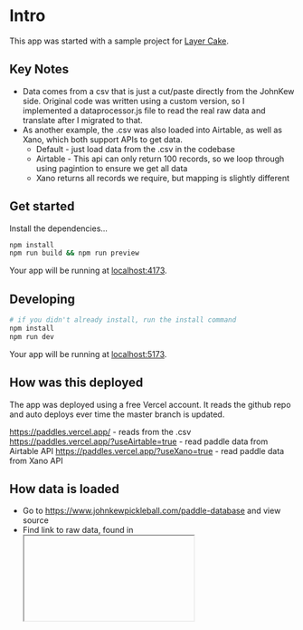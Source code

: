 # Intro

This app was started with a sample project for [Layer Cake](https://layercake.graphics). 


## Key Notes
- Data comes from a csv that is just a cut/paste directly from the JohnKew side. Original code was written using a custom version, so I implemented a dataprocessor.js file to read the real raw data and translate after I migrated to that. 
- As another example, the .csv was also loaded into Airtable, as well as Xano, which both support APIs to get data.  
    - Default - just load data from the .csv in the codebase
    - Airtable - This api can only return 100 records, so we loop through using pagintion to ensure we get all data
    - Xano returns all records we require, but mapping is slightly different

## Get started

Install the dependencies...

```bash
npm install
npm run build && npm run preview
```

Your app will be running at [localhost:4173](http://localhost:4173).

## Developing

```sh
# if you didn't already install, run the install command
npm install
npm run dev
```

Your app will be running at [localhost:5173](http://localhost:5173).

## How was this deployed

The app was deployed using a free Vercel account. It reads the github repo and auto deploys ever time the master branch is updated. 

https://paddles.vercel.app/ - reads from the .csv
https://paddles.vercel.app/?useAirtable=true - read paddle data from Airtable API
https://paddles.vercel.app/?useXano=true - read paddle data from Xano API


## How data is loaded

- Go to https://www.johnkewpickleball.com/paddle-database and view source
- Find link to raw data, found in <iframe src=""> tag
- Save version in Google sheets, then download as csv and put in codebase
- Updata filename (e.e radarScores_2024_09_24.csv) in page.svelte and dataProcessor.js
- Update +layout.svelte info details to indicate last refreshed date
- Note: The API calls require updating Xano or Airtable and will most likely be older versions as they are just playgrounds